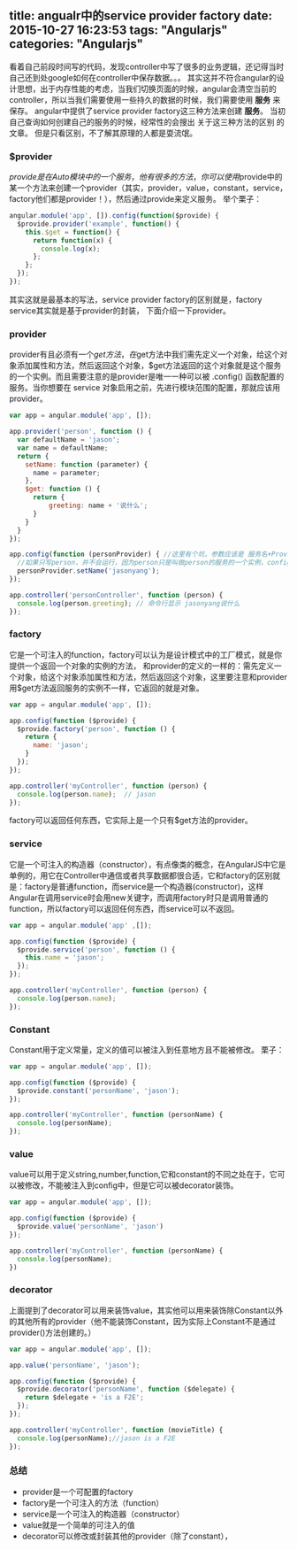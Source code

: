 title: angualr中的service provider factory
date: 2015-10-27 16:23:53
tags: "Angularjs"
categories: "Angularjs"
---
看着自己前段时间写的代码，发现controller中写了很多的业务逻辑，还记得当时自己还到处google如何在controller中保存数据。。。
其实这并不符合angular的设计思想，出于内存性能的考虑，当我们切换页面的时候，angular会清空当前的controller，所以当我们需要使用一些持久的数据的时候，我们需要使用 **服务** 来保存。
angular中提供了service provider factory这三种方法来创建 **服务**。
当初自己查询如何创建自己的服务的时候，经常性的会搜出 关于这三种方法的区别 的文章。
但是只看区别，不了解其原理的人都是耍流氓。
<!-- more -->
### $provider
$provide是在Auto模块中的一个服务，他有很多的方法，你可以使用$provide中的某一个方法来创建一个provider（其实，provider，value，constant，service，factory他们都是provider！），然后通过provide来定义服务。
举个栗子：
``` javascript
angular.module('app', []).config(function($provide) {
  $provide.provider('example', function() {
    this.$get = function() {
      return function(x) {
        console.log(x);
      };
    };
  });
});
```
其实这就是最基本的写法，service provider factory的区别就是，factory service其实就是基于provider的封装，
下面介绍一下provider。
### provider
provider有且必须有一个$get方法，在$get方法中我们需先定义一个对象，给这个对象添加属性和方法，然后返回这个对象，$get方法返回的这个对象就是这个服务的一个实例。而且需要注意的是provider是唯一一种可以被 .config() 函数配置的服务。当你想要在 service 对象启用之前，先进行模块范围的配置，那就应该用 provider。

``` javascript
var app = angular.module('app', []);

app.provider('person', function () {
  var defaultName = 'jason';
  var name = defaultName;
  return {
    setName: function (parameter) {
      name = parameter;
    },
    $get: function () {
      return {
          greeting: name + '说什么';
      }
    }
  }
});

app.config(function (personProvider) { //这里有个坑，参数应该是 服务名+Provider 的写法
  //如果只写person，并不会运行，因为person只是叫做person的服务的一个实例，config中只能注入服务的provider
  personProvider.setName('jasonyang');
});

app.controller('personController', function (person) {
  console.log(person.greeting); // 命令行显示 jasonyang说什么
});
```
### factory
它是一个可注入的function，factory可以认为是设计模式中的工厂模式，就是你提供一个返回一个对象的实例的方法，
和provider的定义的一样的：需先定义一个对象，给这个对象添加属性和方法，然后返回这个对象，这里要注意和provider用$get方法返回服务的实例不一样，它返回的就是对象。
``` javascript
var app = angular.module('app', []);

app.config(function ($provide) {
  $provide.factory('person', function () {
    return {
      name: 'jason';
    }
  });
});

app.controller('myController', function (person) {
  console.log(person.name);  // jason
});
```
factory可以返回任何东西，它实际上是一个只有$get方法的provider。
### service
它是一个可注入的构造器（constructor），有点像类的概念，在AngularJS中它是单例的，用它在Controller中通信或者共享数据都很合适，它和factory的区别就是：factory是普通function，而service是一个构造器(constructor)，这样Angular在调用service时会用new关键字，而调用factory时只是调用普通的function，所以factory可以返回任何东西，而service可以不返回。
``` javascript
var app = angular.module('app' ,[]);

app.config(function ($provide) {
  $provide.service('person', function () {
    this.name = 'jason';
  });
});

app.controller('myController', function (person) {
  console.log(person.name);
});
```
### Constant
Constant用于定义常量，定义的值可以被注入到任意地方且不能被修改。
栗子：
``` javascript
var app = angular.module('app', []);

app.config(function ($provide) {
  $provide.constant('personName', 'jason');
});

app.controller('myController', function (personName) {
  console.log(personName);
});
```
### value
value可以用于定义string,number,function,它和constant的不同之处在于，它可以被修改，不能被注入到config中，但是它可以被decorator装饰。
``` javascript
var app = angular.module('app', []);

app.config(function ($provide) {
  $provide.value('personName', 'jason')
});

app.controller('myController', function (personName) {
  console.log(personName);
})
```
### decorator
上面提到了decorator可以用来装饰value，其实他可以用来装饰除Constant以外的其他所有的provider（他不能装饰Constant，因为实际上Constant不是通过provider()方法创建的。）
``` javascript
var app = angular.module('app', []);

app.value('personName', 'jason');

app.config(function ($provide) {
  $provide.decorator('personName', function ($delegate) {
    return $delegate + 'is a F2E';
  });
});

app.controller('myController', function (movieTitle) {
  console.log(personName);//jason is a F2E
});
```
### 总结
* provider是一个可配置的factory
* factory是一个可注入的方法（function）
* service是一个可注入的构造器（constructor）
* value就是一个简单的可注入的值
* decorator可以修改或封装其他的provider（除了constant），
